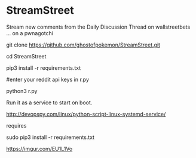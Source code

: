 # StreamStreet

Stream new comments from the Daily Discussion Thread on wallstreetbets ... on a pwnagotchi

git clone https://github.com/ghostofpokemon/StreamStreet.git

cd StreamStreet

pip3 install -r requirements.txt

#enter your reddit api keys in r.py

python3 r.py


Run it as a service to start on boot.

http://devopspy.com/linux/python-script-linux-systemd-service/

requires

sudo pip3 install -r requirements.txt


https://imgur.com/EU1L1Vo
